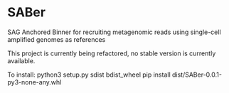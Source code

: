 # SABer
SAG Anchored Binner for recruiting metagenomic reads using single-cell amplified genomes as references

This project is currently being refactored, no stable version is currently available. 


To install:
python3 setup.py sdist bdist_wheel
pip install dist/SABer-0.0.1-py3-none-any.whl 

